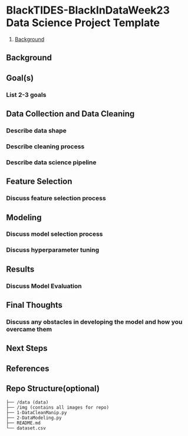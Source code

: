 # BlackTIDES-BlackInDataWeek23 Data Science Project Template

1. [Background](#background)

<a name="background"/>

## Background

## Goal(s)
### List 2-3 goals

## Data Collection and Data Cleaning
### Describe data shape
### Describe cleaning process
### Describe data science pipeline 

## Feature Selection
### Discuss feature selection process 

## Modeling
### Discuss model selection process
### Discuss hyperparameter tuning 

## Results
### Discuss Model Evaluation


## Final Thoughts
### Discuss any obstacles in developing the model and how you overcame them

## Next Steps

## References

## Repo Structure(optional)
```
├── /data (data)
├── /img (contains all images for repo)
├── 1-DataCleanManip.py
├── 2-DataModeling.py
├── README.md
└── dataset.csv



